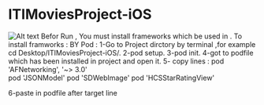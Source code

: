 # ITIMoviesProject-iOS
![Alt text](/Users/moussaelenany/Desktop/1.png "Login view") 
Befor  Run , You must install frameworks which be used in .
To install framworks :
BY Pod : 
  1-Go to Project dirctory by terminal ,for example cd Desktop/ITIMoviesProject-iOS/.
  2-pod setup.
  3-pod init.
  4-got to podfile which has been installed in project and open it.
  5- copy lines  : 
    pod 'AFNetworking', '~> 3.0'    
    pod 'JSONModel'
    pod 'SDWebImage'
    pod 'HCSStarRatingView'
    
  6-paste in podfile after target line

